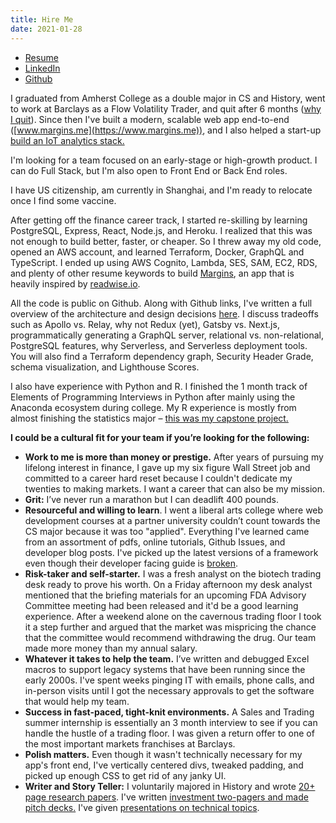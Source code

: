 ```yaml
---
title: Hire Me
date: 2021-01-28
---
```


- [Resume](https://www.notion.so/Alex-Liu-Written-Down-be43020d02af4f2ba34a03eaf47839b1)
- [LinkedIn](https://www.linkedin.com/in/alex-liu-siqing)
- [Github](https://github.com/alexliusq)

I graduated from Amherst College as a double major in CS and History, went to work at Barclays as a Flow Volatility Trader, and quit after 6 months ([why I quit](http://alexliusiqing.com/why-i-quit-trading)). Since then I've built a modern, scalable web app end-to-end ([www.margins.me](https://www.margins.me)), and I also helped a start-up [build an IoT analytics stack.](https://alexliusiqing.com/portfolio/iot-analytics)

I'm looking for a team focused on an early-stage or high-growth product. I can do Full Stack, but I'm also open to Front End or Back End roles.

I have US citizenship, am currently in Shanghai, and I'm ready to relocate once I find some vaccine.

After getting off the finance career track, I started re-skilling by learning PostgreSQL, Express, React, Node.js, and Heroku. I realized that this was not enough to build better, faster, or cheaper. So I threw away my old code, opened an AWS account, and learned Terraform, Docker, GraphQL and TypeScript. I ended up using AWS Cognito, Lambda, SES, SAM, EC2, RDS, and plenty of other resume keywords to build [Margins](https://www.margins.me), an app that is heavily inspired by [readwise.io](http://readwise.io).

All the code is public on Github. Along with Github links, I've written a full overview of the architecture and design decisions [here](https://alexliusiqing.com/portfolio/margins/overview/). I discuss tradeoffs such as Apollo vs. Relay, why not Redux (yet), Gatsby vs. Next.js, programmatically generating a GraphQL server, relational vs. non-relational, PostgreSQL features, why Serverless, and Serverless deployment tools. You will also find a Terraform dependency graph, Security Header Grade, schema visualization, and Lighthouse Scores.

I also have experience with Python and R. I finished the 1 month track of Elements of Programming Interviews in Python after mainly using the Anaconda ecosystem during college. My R experience is mostly from almost finishing the statistics major – [this was my capstone project.](https://alexliusiqing.com/portfolio/college/yelp-challenge)

**I could be a cultural fit for your team if you’re looking for the following:**


- **Work to me is more than money or prestige.** After years of pursuing my lifelong interest in finance, I gave up my six figure Wall Street job and committed to a career hard reset because I couldn't dedicate my twenties to making markets. I want a career that can also be my mission.
- **Grit:** I’ve never run a marathon but I can deadlift 400 pounds.
- **Resourceful and willing to learn**. I went a liberal arts college where web development courses at a partner university couldn’t count towards the CS major because it was too "applied". Everything I've learned came from an assortment of pdfs, online tutorials, Github Issues, and developer blog posts. I've picked up the latest versions of a framework even though their developer facing guide is [broken](https://github.com/apollographql/fullstack-tutorial/issues/161).
- **Risk-taker and self-starter.** I was a fresh analyst on the biotech trading desk ready to prove his worth. On a Friday afternoon my desk analyst mentioned that the briefing materials for an upcoming FDA Advisory Committee meeting had been released and it'd be a good learning experience. After a weekend alone on the cavernous trading floor I took it a step further and argued that the market was mispricing the chance that the committee would recommend withdrawing the drug. Our team made more money than my annual salary.
- **Whatever it takes to help the team.** I’ve written and debugged Excel macros to support legacy systems that have been running since the early 2000s. I've spent weeks pinging IT with emails, phone calls, and in-person visits until I got the necessary approvals to get the software that would help my team.
- **Success in fast-paced, tight-knit environments.** A Sales and Trading summer internship is essentially an 3 month interview to see if you can handle the hustle of a trading floor. I was given a return offer to one of the most important markets franchises at Barclays.
- **Polish matters.** Even though it wasn't technically necessary for my app's front end, I've vertically centered divs, tweaked padding, and picked up enough CSS to get rid of any janky UI.
- **Writer and Story Teller:** I voluntarily majored in History and wrote [20+ page research papers](https://alexliusiqing.com/portfolio/college/therapeutic-transformations). I've written [investment two-pagers and made pitch decks.](https://alexliusiqing.com/portfolio/finance/bic) I've given [presentations on technical topics](https://alexliusiqing.com/portfolio/college/econ-470).